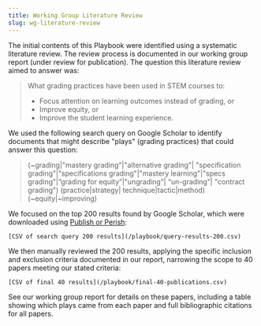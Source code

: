 ```yaml
---
title: Working Group Literature Review
slug: wg-literature-review
---
```


The initial contents of this Playbook were identified using a systematic
literature review. The review process is documented in our working group
report (under review for publication). The question this literature review
aimed to answer was:

> What grading practices have been used in STEM courses to:
> - Focus attention on learning outcomes instead of grading, or
> - Improve equity, or
> - Improve the student learning experience.

We used the following search query on Google Scholar to identify documents
that might describe "plays" (grading practices) that could answer this
question:

> (~grading|"mastery grading"|"alternative grading"| "specification grading"|"specifications grading"|"mastery learning"|"specs grading"|”grading for equity”|"ungrading”| “un-grading”| "contract grading") (practice|strategy| technique|tactic|method)
(~equity|~improving)

We focused on the top 200 results found by Google Scholar, which were downloaded
using [Publish or Perish](https://harzing.com/resources/publish-or-perish):

    [CSV of search query 200 results](/playbook/query-results-200.csv)

We then manually reviewed the 200 results, applying the specific inclusion and
exclusion criteria documented in our report, narrowing the scope to 40
papers meeting our stated criteria:

    [CSV of final 40 results](/playbook/final-40-publications.csv)

See our working group report for details on these papers, including a table
showing which plays came from each paper and full bibliographic citations
for all papers.
